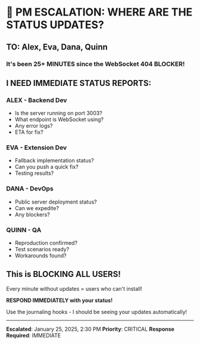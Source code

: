 # 🚨 PM ESCALATION: WHERE ARE THE STATUS UPDATES?

## TO: Alex, Eva, Dana, Quinn

### It's been 25+ MINUTES since the WebSocket 404 BLOCKER!

## I NEED IMMEDIATE STATUS REPORTS:

### ALEX - Backend Dev
- Is the server running on port 3003?
- What endpoint is WebSocket using?
- Any error logs?
- ETA for fix?

### EVA - Extension Dev  
- Fallback implementation status?
- Can you push a quick fix?
- Testing results?

### DANA - DevOps
- Public server deployment status?
- Can we expedite?
- Any blockers?

### QUINN - QA
- Reproduction confirmed?
- Test scenarios ready?
- Workarounds found?

## This is BLOCKING ALL USERS!

Every minute without updates = users who can't install!

**RESPOND IMMEDIATELY with your status!**

Use the journaling hooks - I should be seeing your updates automatically!

---
**Escalated**: January 25, 2025, 2:30 PM
**Priority**: CRITICAL
**Response Required**: IMMEDIATE
